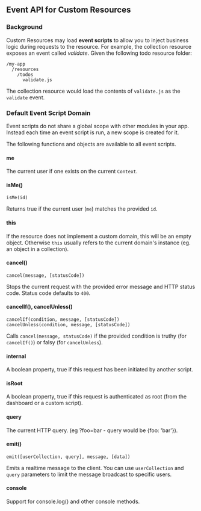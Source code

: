 <!--{
  title: 'Event API for Custom Resources',
  tags: ['event', 'custom', 'resource']
}-->

## Event API for Custom Resources

### Background

Custom Resources may load **event scripts** to allow you to inject business logic during requests to the resource. For example, the collection resource exposes an event called *validate*. Given the following todo resource folder:

    /my-app
      /resources
        /todos
          validate.js
        
The collection resource would load the contents of `validate.js` as the `validate` event.

### Default Event Script Domain

Event scripts do not share a global scope with other modules in your app. Instead each time an event script is run, a new scope is created for it.

The following functions and objects are available to all event scripts.

#### me <!-- api -->

The current user if one exists on the current `Context`.

#### isMe() <!-- api --> 

    isMe(id)

Returns true if the current user (`me`) matches the provided `id`.

#### this <!-- api -->

If the resource does not implement a custom domain, this will be an empty object. Otherwise `this` usually refers to the current domain's instance (eg. an object in a collection).

#### cancel() <!-- api -->

    cancel(message, [statusCode])

Stops the current request with the provided error message and HTTP status code. Status code defaults to `400`.

#### cancelIf(), cancelUnless() <!-- api -->

    cancelIf(condition, message, [statusCode])
    cancelUnless(condition, message, [statusCode])

Calls `cancel(message, statusCode)` if the provided condition is truthy (for `cancelIf()`) or falsy (for `cancelUnless`).

#### internal <!-- api -->

A boolean property, true if this request has been initiated by another script.

#### isRoot <!-- api -->

A boolean property, true if this request is authenticated as root (from the dashboard or a custom script).

#### query <!-- api -->

The current HTTP query. (eg ?foo=bar - query would be {foo: 'bar'}).

#### emit() <!-- api -->

    emit([userCollection, query], message, [data])

Emits a realtime message to the client. You can use `userCollection` and `query` parameters to limit the message broadcast to specific users.

#### console <!-- api --> 

Support for console.log() and other console methods.

